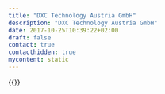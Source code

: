 ```yaml
---
title: "DXC Technology Austria GmbH"
description: "DXC Technology Austria GmbH"
date: 2017-10-25T10:39:22+02:00
draft: false
contact: true
contacthidden: true
mycontent: static
---
```

{{<partner-single
company="DXC Technology Austria GmbH"
type="si"
website="https://www.dxc.technology/"
countrycode="AT"
city="Vienna"
description="Wir sind die österreichische Niederlassung der DXC Technology (131k Mitarbeiter weltweit und 330 in Österreich). DXC Technology ist ein börsennotiertes US-amerikanisches IT-Beratungs- und Dienstleistungsunternehmen, das aus der Fusion von Computer Sciences Corporation (CSC) mit der Dienstleistungssparte Enterprise Services von Hewlett Packard Enterprise (HPE) 2017 entstanden ist. Wir sind mit fast 6.000 Kunden in über 70 Ländern und einem geschätzten Jahresumsatz von 26 Mrd. US-Dollar, einer der weltweit größten unabhängigen Anbieter von End-to-End IT-Services.DXC arbeitet branchenunabhängig, d.h. dass wir weltweit in allen Branchen vertreten sind, mit regionalen Spezialisierungen. In Österreich sind wir vor allem in den Branchen Public Sector, Banking, Insurance, Healthcare & Life Science, Manufactoring, Energy, Oil & Gas und Telekommunikation tätig. Pro Branche fokussieren wir uns auf die 3-5 größten Kunden.Wir decken die gesamte Wertschöpfungskette eines IT Projektes für unsere Kunden ab. Das bedeutet, dass wir beginnend von der Advisory über das Business Consulting und Entwicklung von Individuallösung von bis zu Outsourcing alle Dienstleistungen produktunabhängig für unsere Kunden anbieten. DXC hat keine eigenen Produkte, sondern hat Partnerschaften mit den größten Produktherstellern je Sparte. Schwerpunkt in Österreich liegt vor allem im Business Consulting, wo wir unsere Kunden in der digitalen Transformation begleiten. Besonders im Bereich Process Excellence gibt es ein starkes Team."
siregion="emea"
level="basic"
logo="//images.ctfassets.net/vpidbgnakfvf/4FuYX2HSEYc3FBr3UW0UmZ/3d3788066ca8573af814ae5c76319b81/dxc_technology_austria_gmbh_logo.png">}}